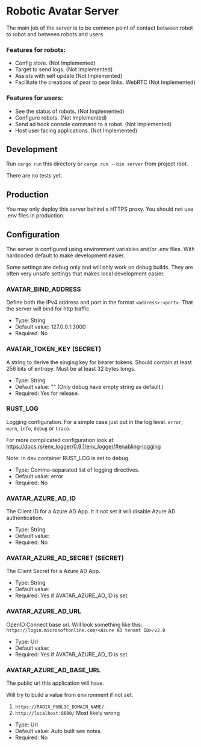 # Robotic Avatar Server

The main job of the server is to be common point of contact between robot to robot and between robots and users

### Features for robots:
* Config store. (Not Implemented)
* Target to send logs. (Not Implemented)
* Assists with self update (Not Implemented)
* Facilitate the creations of pear to pear links. WebRTC (Not Implemented)

### Features for users:
* See the status of robots. (Not Implemented)
* Configure robots. (Not Implemented)
* Send ad hock console command to a robot. (Not Implemented)
* Host user facing applications. (Not Implemented)

## Development

Run `cargo run` this directory or `cargo run --bin server` from project root.

There are no tests yet.

## Production

You may only deploy this server behind a HTTPS proxy.
You should not use .env files in production. 

## Configuration
The server is configured using environment variables and/or .env files.
With hardcoded default to make development easier.

Some settings are debug only and will only work on debug builds. They are often very unsafe settings that makes local development easier.

### AVATAR_BIND_ADDRESS
Define both the IPv4 address and port in the format `<address>:<port>`. That the server will bind for http traffic.

* Type: String
* Default value: 127.0.0.1:3000
* Required: No

### AVATAR_TOKEN_KEY (SECRET)
A string to derive the singing key for bearer tokens. Should contain at least 256 bits of entropy. Must be at least 32 bytes longs.

* Type: String
* Default value: "" (Only debug have empty string as default.)
* Required: Yes for release.

### RUST_LOG
Logging configuration. For a simple case just put in the log level. `error`, `warn`, `info`, `debug` or `trace`. 

For more complicated configuration look at: https://docs.rs/env_logger/0.9.1/env_logger/#enabling-logging

Note: In dev container RUST_LOG is set to debug.

* Type: Comma-separated list of logging directives.
* Default value: error
* Required: No

### AVATAR_AZURE_AD_ID
The Client ID for a Azure AD App. It it not set it will disable Azure AD authentication. 

* Type: String
* Default value: 
* Required: No

### AVATAR_AZURE_AD_SECRET (SECRET)
The Client Secret for a Azure AD App. 

* Type: String
* Default value: 
* Required: Yes if AVATAR_AZURE_AD_ID is set.

### AVATAR_AZURE_AD_URL
OpenID Connect base url. Will look something like this: `https://login.microsoftonline.com/<Azure AD tenant ID>/v2.0`

* Type: Url
* Default value: 
* Required: Yes if AVATAR_AZURE_AD_ID is set.

### AVATAR_AZURE_AD_BASE_URL
The public url this application will have.

Will try to build a value from environment if not set.
1. `https://RADIX_PUBLIC_DOMAIN_NAME/`
2. `http://localhost:8080/` Most likely wrong

* Type: Url
* Default value: Auto built see notes.
* Required: No